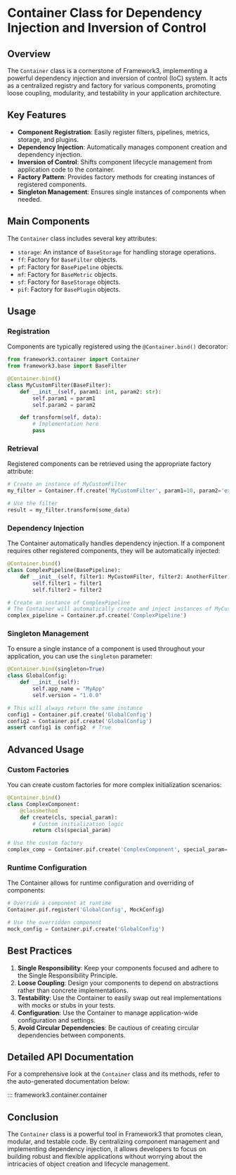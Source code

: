 # Container Class for Dependency Injection and Inversion of Control

## Overview

The `Container` class is a cornerstone of Framework3, implementing a powerful dependency injection and inversion of control (IoC) system. It acts as a centralized registry and factory for various components, promoting loose coupling, modularity, and testability in your application architecture.

## Key Features

- **Component Registration**: Easily register filters, pipelines, metrics, storage, and plugins.
- **Dependency Injection**: Automatically manages component creation and dependency injection.
- **Inversion of Control**: Shifts component lifecycle management from application code to the container.
- **Factory Pattern**: Provides factory methods for creating instances of registered components.
- **Singleton Management**: Ensures single instances of components when needed.

## Main Components

The `Container` class includes several key attributes:

- `storage`: An instance of `BaseStorage` for handling storage operations.
- `ff`: Factory for `BaseFilter` objects.
- `pf`: Factory for `BasePipeline` objects.
- `mf`: Factory for `BaseMetric` objects.
- `sf`: Factory for `BaseStorage` objects.
- `pif`: Factory for `BasePlugin` objects.

## Usage

### Registration

Components are typically registered using the `@Container.bind()` decorator:

```python
from framework3.container import Container
from framework3.base import BaseFilter

@Container.bind()
class MyCustomFilter(BaseFilter):
    def __init__(self, param1: int, param2: str):
        self.param1 = param1
        self.param2 = param2

    def transform(self, data):
        # Implementation here
        pass
```

### Retrieval

Registered components can be retrieved using the appropriate factory attribute:

```python
# Create an instance of MyCustomFilter
my_filter = Container.ff.create('MyCustomFilter', param1=10, param2='example')

# Use the filter
result = my_filter.transform(some_data)
```

### Dependency Injection

The Container automatically handles dependency injection. If a component requires other registered components, they will be automatically injected:

```python
@Container.bind()
class ComplexPipeline(BasePipeline):
    def __init__(self, filter1: MyCustomFilter, filter2: AnotherFilter):
        self.filter1 = filter1
        self.filter2 = filter2

# Create an instance of ComplexPipeline
# The Container will automatically create and inject instances of MyCustomFilter and AnotherFilter
complex_pipeline = Container.pf.create('ComplexPipeline')
```

### Singleton Management

To ensure a single instance of a component is used throughout your application, you can use the `singleton` parameter:

```python
@Container.bind(singleton=True)
class GlobalConfig:
    def __init__(self):
        self.app_name = "MyApp"
        self.version = "1.0.0"

# This will always return the same instance
config1 = Container.pif.create('GlobalConfig')
config2 = Container.pif.create('GlobalConfig')
assert config1 is config2  # True
```

## Advanced Usage

### Custom Factories

You can create custom factories for more complex initialization scenarios:

```python
@Container.bind()
class ComplexComponent:
    @classmethod
    def create(cls, special_param):
        # Custom initialization logic
        return cls(special_param)

# Use the custom factory
complex_comp = Container.pif.create('ComplexComponent', special_param='value')
```

### Runtime Configuration

The Container allows for runtime configuration and overriding of components:

```python
# Override a component at runtime
Container.pif.register('GlobalConfig', MockConfig)

# Use the overridden component
mock_config = Container.pif.create('GlobalConfig')
```

## Best Practices

1. **Single Responsibility**: Keep your components focused and adhere to the Single Responsibility Principle.
2. **Loose Coupling**: Design your components to depend on abstractions rather than concrete implementations.
3. **Testability**: Use the Container to easily swap out real implementations with mocks or stubs in your tests.
4. **Configuration**: Use the Container to manage application-wide configuration and settings.
5. **Avoid Circular Dependencies**: Be cautious of creating circular dependencies between components.

## Detailed API Documentation

For a comprehensive look at the `Container` class and its methods, refer to the auto-generated documentation below:

::: framework3.container.container

## Conclusion

The `Container` class is a powerful tool in Framework3 that promotes clean, modular, and testable code. By centralizing component management and implementing dependency injection, it allows developers to focus on building robust and flexible applications without worrying about the intricacies of object creation and lifecycle management.
